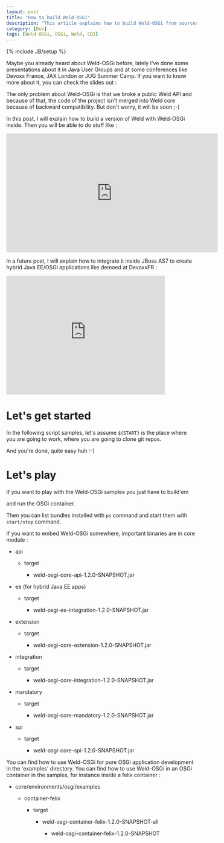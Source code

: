 ```yaml
---
layout: post
title: "How to build Weld-OSGi"
description: "This article explains how to build Weld-OSGi from sources"
category: [Dev]
tags: [Weld-OSGi, OSGi, Weld, CDI]
---
```

{% include JB/setup %}

Maybe you already heard about Weld-OSGi before, lately I've done some presentations about it in Java User Groups and at some conferences like Devoxx France, JAX London or JUG Summer Camp. If you want to know more about it, you can check the slides out :

<script class="speakerdeck-embed" data-id="4f92ccc7cb4cd0001f01504b" data-ratio="1.6" src="//speakerdeck.com/assets/embed.js"> </script>

The only problem about Weld-OSGi is that we broke a public Weld API and because of that, the code of the project isn't merged into Weld core because of backward compatibility. But don't worry, it will be soon ;-)

In this post, I will explain how to build a version of Weld with Weld-OSGi inside. Then you will be able to do stuff like :


<iframe width="560" height="315" src="http://www.youtube.com/embed/R4MbRn46-AA" frameborder="0"> </iframe>


In a future post, I will explain how to integrate it inside JBoss AS7 to create hybrid Java EE/OSGi applications like demoed at DevoxxFR :


<iframe width="420" height="315" src="http://www.youtube.com/embed/zbgZp15Y-Eo" frameborder="0"> </iframe>


Let's get started
==================


In the following script samples, let's assume `${START}` is the place where you are going to work, where you are going to clone git repos.

<script src="https://gist.github.com/2569318.js?file=blog.sh"> </script>

And you're done, quite easy huh :-)

Let's play
==================

If you want to play with the Weld-OSGi samples you just have to build'em

<script src="https://gist.github.com/2569318.js?file=blog1.sh"> </script>

and run the OSGi container.

<script src="https://gist.github.com/2569318.js?file=blog2.sh"> </script>

Then you can list bundles installed with `ps` command and start them with `start/stop` command.

If you want to embed Weld-OSGi somewhere, important binaries are in core module :

* api

	* target

		* weld-osgi-core-api-1.2.0-SNAPSHOT.jar

* ee (for hybrid Java EE apps)

	* target

		* weld-osgi-ee-integration-1.2.0-SNAPSHOT.jar

* extension

	* target

		* weld-osgi-core-extension-1.2.0-SNAPSHOT.jar

* integration

	* target

		* weld-osgi-core-integration-1.2.0-SNAPSHOT.jar

* mandatory

	* target 

		* weld-osgi-core-mandatory-1.2.0-SNAPSHOT.jar

* spi

	* target

		* weld-osgi-core-spi-1.2.0-SNAPSHOT.jar

You can find how to use Weld-OSGi for pure OSGi application development in the 'examples' directory.
You can find how to use Weld-OSGi in an OSGi container in the samples, for instance inside a felix container :

-  core/environments/osgi/examples

	- container-felix

		- target

			- weld-osgi-container-felix-1.2.0-SNAPSHOT-all

				- weld-osgi-container-felix-1.2.0-SNAPSHOT


